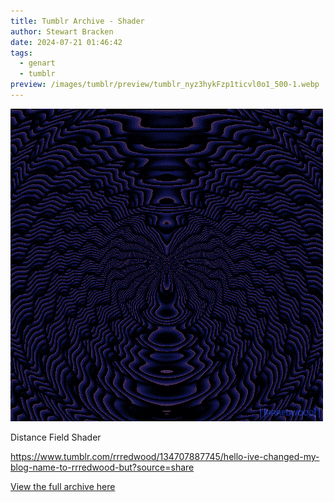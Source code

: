 ```yaml
---
title: Tumblr Archive - Shader
author: Stewart Bracken
date: 2024-07-21 01:46:42
tags:
  - genart
  - tumblr
preview: /images/tumblr/preview/tumblr_nyz3hykFzp1ticvl0o1_500-1.webp
---
```


![shader](/images/tumblr/tumblr_nyz3hykFzp1ticvl0o1_500-1.webp)

Distance Field Shader

https://www.tumblr.com/rrredwood/134707887745/hello-ive-changed-my-blog-name-to-rrredwood-but?source=share

[View the full archive here](https://www.tumblr.com/rrredwood)